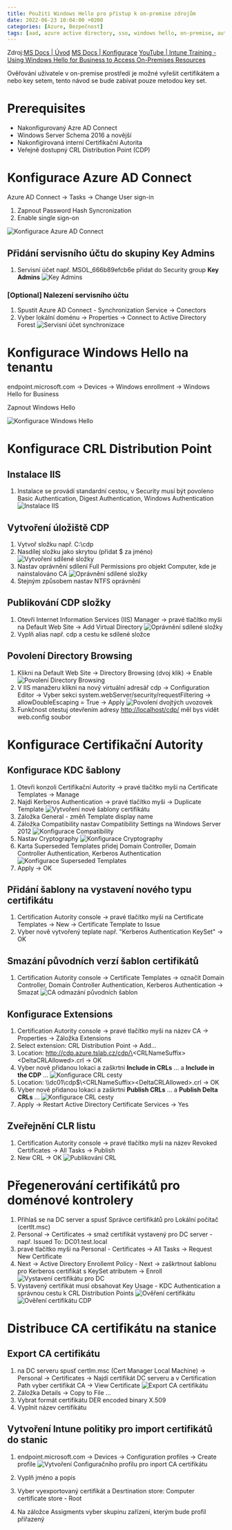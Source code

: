 ```yaml
---
title: Použití Windows Hello pro přístup k on-premise zdrojům
date: 2022-06-23 10:04:00 +0200
categories: [Azure, Bezpečnost]
tags: [aad, azure active directory, sso, windows hello, on-premise, authentikace ]     # TAG names should always be lowercase
---
```


Zdroj:[MS Docs | Úvod](https://docs.microsoft.com/en-us/windows/security/identity-protection/hello-for-business/hello-hybrid-aadj-sso)
[MS Docs | Konfigurace](https://docs.microsoft.com/en-us/windows/security/identity-protection/hello-for-business/hello-hybrid-aadj-sso-base)
[YouTube | Intune Training - Using Windows Hello for Business to Access On-Premises Resources](https://www.youtube.com/watch?v=GfYOyFMc8vA)

Ověřování uživatele v on-premise prostředí je možné vyřešit certifikátem a nebo key setem, tento návod se bude zabívat pouze metodou key set.

# Prerequisites
* Nakonfigurovaný Azre AD Connect
* Windows Server Schema 2016 a novější
* Nakonfigirovaná interní Certifikační Autorita
* Veřejně dostupný CRL Distribution Point (CDP)

# Konfigurace Azure AD Connect
Azure AD Connect -> Tasks -> Change User sign-in
1) Zapnout Password Hash Syncronization
2) Enable single sign-on

![Konfigurace Azure AD Connect](/assets/img/pouziti-windows-hello-pro-pristup-k-onpremise-zdrojum-AzureADConnect.jpg)

## Přidání servisního účtu do skupiny Key Admins
1) Servisní účet např. MSOL_666b89efcb6e přidat do Security group **Key Admins**
![Key Admins](/assets/img/pouziti-windows-hello-pro-pristup-k-onpremise-zdrojum-KeyAdmins.jpg)

### [Optional] Nalezení servisního účtu
1) Spustit Azure AD Connect - Synchronization Service -> Conectors
2) Vyber lokální doménu -> Properties -> Connect to Active Directory Forest
![Servisní účet synchronizace](/assets/img/pouziti-windows-hello-pro-pristup-k-onpremise-zdrojum-AzureADConnectSvcAccount.jpg)

# Konfigurace Windows Hello na tenantu
endpoint.microsoft.com -> Devices -> Windows enrollment -> Windows Hello for Business

Zapnout Windows Hello

![Konfigurace Windows Hello](/assets/img/pouziti-windows-hello-pro-pristup-k-onpremise-zdrojum-KonfiguraceWindowsHello.jpg)

# Konfigurace CRL Distribution Point
## Instalace IIS
1) Instalace se provádí standardní cestou, v Security musí být povoleno Basic Authentication, Digest Authentication, Windows Authentication
![Instalace IIS](/assets/img/pouziti-windows-hello-pro-pristup-k-onpremise-zdrojum-crl-iis.jpg)

## Vytvoření úložiště CDP
1) Vytvoř složku např. C:\cdp
2) Nasdílej složku jako skrytou (přidat $ za jméno)
![Vytvoření sdílené složky](/assets/img/pouziti-windows-hello-pro-pristup-k-onpremise-zdrojum-cdpSdilenaSlozka.jpg)
3) Nastav oprávnění sdílení Full Permissions pro objekt Computer, kde je nainstalováno CA
![Oprávnění sdílené složky](/assets/img/pouziti-windows-hello-pro-pristup-k-onpremise-zdrojum-sdilenaSlozkaOpravneni.jpg)
4) Stejným způsobem nastav NTFS oprávnění

## Publikování CDP složky
1) Otevři Internet Information Services (IIS) Manager -> pravé tlačítko myši na Default Web Site -> Add Virtual Directory
![Oprávnění sdílené složky](/assets/img/pouziti-windows-hello-pro-pristup-k-onpremise-zdrojum-publikovaniCDP.jpg)
2) Vyplň alias např. cdp a cestu ke sdílené složce

## Povolení Directory Browsing
1) Klikni na Default Web Site -> Directory Browsing (dvoj klik) -> Enable
![Povolení Directory Browsing](/assets/img/pouziti-windows-hello-pro-pristup-k-onpremise-zdrojum-povoleniDirectoryBrowsing.jpg)
2) V IIS manažeru klikni na nový virtuální adresář cdp -> Configuration Editor -> Vyber sekci system.webServer/security/requestFiltering -> allowDoubleEscaping = True -> Apply
![Povolení dvojtých uvozovek](/assets/img/pouziti-windows-hello-pro-pristup-k-onpremise-zdrojum-povoleniDvojtychUvozovek.jpg)
3) Funkčnost otestuj otevřením adresy [http://localhost/cdp/](http://localhost/cdp/) měl bys vidět web.config soubor

# Konfigurace Certifikační Autority
## Konfigurace KDC šablony
1) Otevři konzoli Certifikační Autority -> pravé tlačítko myši na Certificate Templates -> Manage
2) Najdi Kerberos Authentication -> pravé tlačítko myši -> Duplicate Template
![Vytvoření nové šablony certifikátu](/assets/img/pouziti-windows-hello-pro-pristup-k-onpremise-zdrojum-DuplicateTemplate.jpg)
3) Záložka General - změň Template display name
4) Záložka Compatibility nastav Compatibility Settings na Windows Server 2012
![Konfigurace Compatibility](/assets/img/pouziti-windows-hello-pro-pristup-k-onpremise-zdrojum-DuplicateTemplate-Compatibility.jpg)
5) Nastav Cryptography
![Konfigurace Cryptography](/assets/img/pouziti-windows-hello-pro-pristup-k-onpremise-zdrojum-DuplicateTemplate-Cryptography.jpg)
6) Karta Superseded Templates přidej Domain Controller, Domain Controller Authentication, Kerberos Authentication
![Konfigurace Superseded Templates](/assets/img/pouziti-windows-hello-pro-pristup-k-onpremise-zdrojum-DuplicateTemplate-SupersededTemplate.jpg)
7) Apply -> OK

## Přidání šablony na vystavení nového typu certifikátu
1) Certification Autority console -> pravé tlačítko myši na Certificate Templates -> New -> Certificate Template to Issue
2) Vyber nově vytvořený teplate např. "Kerberos Authentication KeySet" -> OK

## Smazání původních verzí šablon certifikátů
1) Certification Autority console -> Certificate Templates -> označit Domain Controller, Domain Controller Authentication, Kerberos Authentication -> Smazat
![CA odmazání původních šablon](/assets/img/pouziti-windows-hello-pro-pristup-k-onpremise-zdrojum-DuplicateTemplate-OdmazaniSablon.jpg)

## Konfigurace Extensions
1) Certification Autority console -> pravé tlačítko myši na název CA -> Properties -> Záložka Extensions
2) Select extension: CRL Distribution Point -> Add...
3) Location: http://cdp.azure.tslab.cz/cdp/\<CaName>\<CRLNameSuffix>\<DeltaCRLAllowed>.crl -> OK
4) Vyber nově přidanou lokaci a zaškrtni **Include in CRLs** ... a **Include in the CDP** ...
![Konfigurace CRL cesty](/assets/img/pouziti-windows-hello-pro-pristup-k-onpremise-zdrojum-crlLocation.jpg)
5) Location: \\\dc01\cdp$\\<CaName>\<CRLNameSuffix>\<DeltaCRLAllowed>.crl -> OK
6) Vyber nově přidanou lokaci a zaškrtni **Publish CRLs** ... a **Publish Delta CRLs** ...
![Konfigurace CRL cesty](/assets/img/pouziti-windows-hello-pro-pristup-k-onpremise-zdrojum-crlLocation2.jpg)
7) Apply -> Restart Active Directory Certificate Services -> Yes

## Zveřejnění CLR listu
1) Certification Autority console -> pravé tlačítko myši na název Revoked Certificates -> All Tasks -> Publish
2) New CRL -> OK
![Publikování CRL](/assets/img/pouziti-windows-hello-pro-pristup-k-onpremise-zdrojum-publishCRL.jpg)

# Přegenerování certifikátů pro doménové kontrolery
1) Přihlaš se na DC server a spusť Správce certifikátů pro Lokální počítač (certlt.msc)
2) Personal -> Certificates -> smaž certifikát vystavený pro DC server - např. Issued To: DC01.test.local
3) pravé tlačítko myši na Personal - Certificates -> All Tasks -> Request New Certificate
4) Next -> Active Directory Enrollemt Policy - Next -> zaškrtnout šablonu pro Kerberos certifikát s KeySet atributem -> Enroll
![Vystavení certifikátu pro DC](/assets/img/pouziti-windows-hello-pro-pristup-k-onpremise-zdrojum-dcEnrollCert.jpg)
5) Vystavený certifikát musí obsahovat Key Usage - KDC Authentication a správnou cestu k CRL Distribution Points
![Ověření certifikátu](/assets/img/pouziti-windows-hello-pro-pristup-k-onpremise-zdrojum-dcCertOvereni.jpg)
![Ověření certifikátu CDP](/assets/img/pouziti-windows-hello-pro-pristup-k-onpremise-zdrojum-dcCertOvereniCDP.jpg)




# Distribuce CA certifikátu na stanice
## Export CA certifikátu
1) na DC serveru spusť certlm.msc (Cert Manager Local Machine) -> Personal -> Certificates -> Najdi certifikát DC serveru a v Certification Path vyber certifikát CA ->  View Certificate
![Export CA certifikátu](/assets/img/pouziti-windows-hello-pro-pristup-k-onpremise-zdrojum-CAexportCert.jpg)
2) Záložka Details -> Copy to File ...
3) Vybrat formát certifikátu DER encoded binary X.509
4) Vyplnit název certifikátu

## Vytvoření Intune politiky pro import certifikátů do stanic
1) endpoint.microsoft.com -> Devices -> Configuration profiles -> Create profile
![Vytvoření Configuračního profilu pro inport CA certifikátu](/assets/img/pouziti-windows-hello-pro-pristup-k-onpremise-zdrojum-CA-import-policy.jpg)

2) Vyplň jméno a popis
3) Vyber vyexportovaný certifikát a Desrtination store: Computer certificate store - Root
4) Na záložce Assigments vyber skupinu zařízení, kterým bude profil přiřazený


